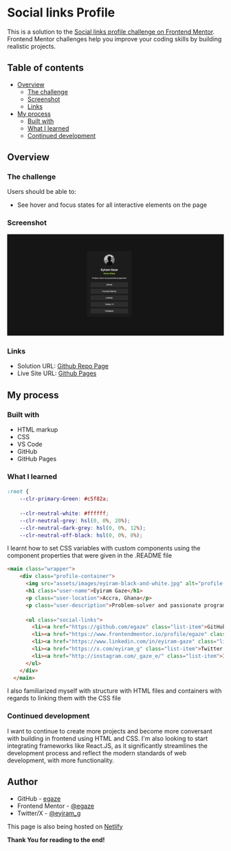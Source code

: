 # Social links Profile

This is a solution to the [Social links profile challenge on Frontend Mentor](https://www.frontendmentor.io/challenges/social-links-profile-UG32l9m6dQ). Frontend Mentor challenges help you improve your coding skills by building realistic projects. 

## Table of contents

- [Overview](#overview)
  - [The challenge](#the-challenge)
  - [Screenshot](#screenshot)
  - [Links](#links)
- [My process](#my-process)
  - [Built with](#built-with)
  - [What I learned](#what-i-learned)
  - [Continued development](#continued-development)


## Overview

### The challenge

Users should be able to:

- See hover and focus states for all interactive elements on the page

### Screenshot

![Screenshot](./screenshot-social-link-page.png)

### Links

- Solution URL: [Github Repo Page](https://github.com/egaze/social-links-profile-main)
- Live Site URL: [Github Pages](https://egaze.github.io/social-links-profile-main/)

## My process

### Built with

- HTML markup
- CSS
- VS Code
- GitHub
- GitHub Pages

### What I learned

```css
:root {
    --clr-primary-Green: #c5f82a;
    
    --clr-neutral-white: #ffffff;
    --clr-neutral-grey: hsl(0, 0%, 20%);
    --clr-neutral-dark-grey: hsl(0, 0%, 12%);
    --clr-neutral-off-black: hsl(0, 0%, 8%);
```
I learnt how to set CSS variables  with custom components using the component properties that were given in the .README file

```html
<main class="wrapper">
    <div class="profile-container">
      <img src="assets/images/eyiram-black-and-white.jpg" alt="profile-photo" class="user-image">
      <h1 class="user-name">Eyiram Gaze</h1>
      <p class="user-location">Accra, Ghana</p>
      <p class="user-description">Problem-solver and passionate programmer</p>

      <ul class="social-links">
        <li><a href="https://github.com/egaze" class="list-item">GitHub</a></li>
        <li><a href="https://www.frontendmentor.io/profile/egaze" class="list-item">Frontend Mentor</a></li>
        <li><a href="https://www.linkedin.com/in/eyiram-gaze" class="list-item">LinkedIn</a></li>
        <li><a href="https://x.com/eyiram_g" class="list-item">Twitter / X</a></li>
        <li><a href="http://instagram.com/_gaze_e/" class="list-item">Instagram</a></li>
      </ul>
    </div>
  </main>
```
I also familiarized myself with structure with HTML files and containers with regards to linking them with the CSS file

### Continued development

I want to continue to create more projects and become more conversant with building in frontend using HTML and CSS. I'm also looking to start integrating frameworks like React.JS, as it significantly streamlines the development process and reflect the modern standards of web development, with more functionality.

## Author

- GitHub - [egaze](https://www.your-site.com)
- Frontend Mentor - [@egaze](https://www.frontendmentor.io/profile/egaze)
- Twitter/X - [@eyiram_g](https://www.twitter.com/eyiram_g)

This page is also being hosted on [Netlify](https://eyiram-gaze-social-links.netlify.app)

**Thank You for reading to the end!**